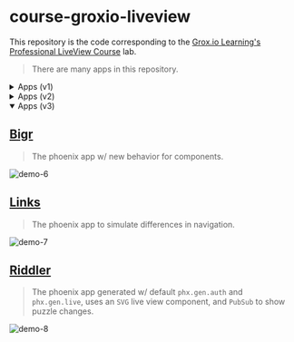 # course-groxio-liveview

This repository is the code corresponding to the [Grox.io Learning's Professional LiveView Course](https://grox.io/about-product/liveview) lab.

> There are many apps in this repository.

<details><summary>Apps (v1)</summary>

## [Duit](duit/README.md)

> The phoenix app generated w/ default `phx.gen.live`.

![demo-3](https://user-images.githubusercontent.com/456260/221549854-71414e68-21ba-4ea8-ad42-0fa617d8165e.gif)

## [Memz](memz/README.md)

> The phoenix app for memorizing texts.

![demo-4](https://user-images.githubusercontent.com/456260/231051681-6176057e-2475-405a-8ca4-eec23d033451.gif)
  
## [Auth](auth/README.md)

> The phoenix app generated w/ default `phx.gen.auth`.

![demo-5](https://user-images.githubusercontent.com/456260/231049445-73054d79-af0f-4836-9058-2cadbe4d7b7e.gif)

</details>

<details><summary>Apps (v2)</summary>

## [Dazzle](dazzle/README.md)

> The phoenix app for simulate live view w/o components.

![demo-1](https://user-images.githubusercontent.com/456260/219923055-0aeee988-88d4-4322-80e2-6ebd7491f463.gif)

## [Count](count/README.md)

> The phoenix app for simulate live view w/ components.

![demo-2](https://user-images.githubusercontent.com/456260/221549823-7aefca28-635a-4732-9c4b-bedcd8344df7.gif)

</details>

<details open><summary>Apps (v3)</summary>

## [Bigr](bigr/README.md)

> The phoenix app w/ new behavior for components.

![demo-6](https://user-images.githubusercontent.com/456260/231606494-6fcfaaad-ce46-44a1-86d0-d3589e4dd876.gif)

## [Links](links/README.md)

> The phoenix app to simulate differences in navigation.

![demo-7](https://user-images.githubusercontent.com/456260/231591062-b3372664-323e-42ff-a137-245fc5bf076b.gif)

## [Riddler](riddler/README.md)

> The phoenix app generated w/ default `phx.gen.auth` and `phx.gen.live`, uses an `SVG` live view component, and `PubSub` to show puzzle changes.

![demo-8](https://github.com/raulpe7eira/course-groxio-liveview/assets/456260/1a915c47-5109-4d54-bdb3-2e16d3f8d8a2)

</details>
